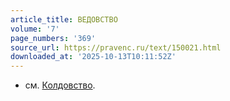 ```yaml
---
article_title: ВЕДОВСТВО
volume: '7'
page_numbers: '369'
source_url: https://pravenc.ru/text/150021.html
downloaded_at: '2025-10-13T10:11:52Z'
---
```


- см. [Колдовство](https://pravenc.ru/text/Колдовство.html).

